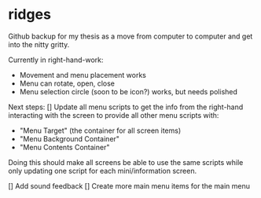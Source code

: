 # ridges
Github backup for my thesis as a move from computer to computer and get into the nitty gritty.

Currently in right-hand-work: 
* Movement and menu placement works
* Menu can rotate, open, close
* Menu selection circle (soon to be icon?) works, but needs polished

Next steps:
[] Update all menu scripts to get the info from the right-hand interacting with the screen to provide all other menu scripts with:
* "Menu Target" (the container for all screen items)
* "Menu Background Container"
* "Menu Contents Container"

Doing this should make all screens be able to use the same scripts while only updating one script for each mini/information screen.

[] Add sound feedback
[] Create more main menu items for the main menu

